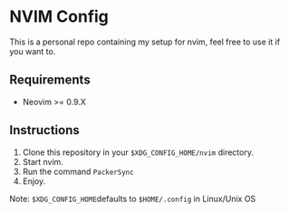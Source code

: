 # NVIM Config

This is a personal repo containing my setup for nvim, feel free to use it if you want to.

## Requirements

- Neovim >= 0.9.X

## Instructions

1. Clone this repository in your ```$XDG_CONFIG_HOME/nvim``` directory.
2. Start nvim.
3. Run the command ```PackerSync```
4. Enjoy.

Note: ```$XDG_CONFIG_HOME```defaults to ```$HOME/.config``` in Linux/Unix OS
